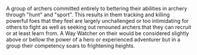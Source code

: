 A group of archers committed entirely to bettering their abilities in archery through "hunt" and "sport". This results in them tracking and killing powerful foes that they feel are largely unchallenged or too intimidating for others to fight as well as seeking out renouned archers that they can recruit or at least learn from. A Way Watcher on their would be considered slightly above or bellow the power of a hero or experienced adventurer but in a group their competency soars to frightening heights.